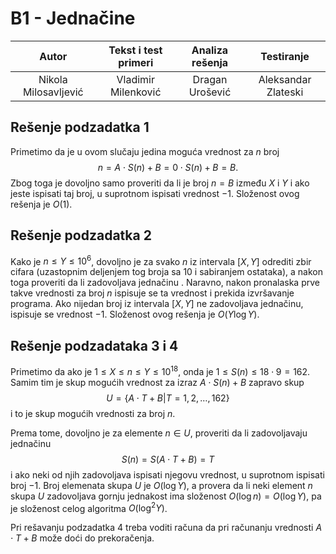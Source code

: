 # B1 - Jednačine

| Autor | Tekst i test primeri | Analiza rеšenja | Testiranje |
|:-:|:-:|:-:|:-:|
| Nikola Milosavljević | Vladimir Milenković | Dragan Urošević | Aleksandar Zlateski |

## Rešenje podzadatka 1
Primetimo da je u ovom slučaju jedina moguća vrednost za $n$ broj
$$
n = A\cdot S(n) + B = 0 \cdot S(n) + B = B.
$$
Zbog toga je dovoljno samo proveriti da li je broj $n=B$ između $X$ i $Y$ i ako jeste ispisati taj broj, u suprotnom ispisati vrednost $-1$. Složenost ovog rešenja je $O(1)$.

## Rešenje podzadatka 2
Kako je $n\leq Y \leq 10^6$, dovoljno je za svako $n$ iz intervala $[X,Y]$ odrediti zbir cifara (uzastopnim deljenjem tog broja sa $10$ i sabiranjem ostataka), a nakon toga proveriti da li zadovoljava jednačinu . Naravno, nakon pronalaska prve takve vrednosti za broj $n$ ispisuje se ta vrednost i prekida izvršavanje programa. Ako nijedan broj iz intervala $[X,Y]$ ne zadovoljava jednačinu, ispisuje se vrednost $-1$. Složenost ovog rešenja je $O(Y\log Y)$.

## Rešenje podzadataka 3 i 4
Primetimo da ako je $1\leq X \leq n \leq Y \leq 10^{18}$, onda je $1 \leq S(n) \leq 18 \cdot 9 = 162$. Samim tim je skup mogućih vrednost za izraz $A\cdot S(n) +B$ zapravo skup
$$
U = \{A\cdot T + B|T = 1, 2, \dots, 162\}
$$
i to je skup mogućih vrednosti za broj $n$.

Prema tome, dovoljno je za elemente $n\in U$, proveriti da li zadovoljavaju jednačinu 
$$
S(n) = S(A\cdot T + B) = T
$$
i ako neki od njih zadovoljava ispisati njegovu vrednost, u suprotnom ispisati broj $-1$. Broj elemenata skupa $U$ je $O(\log Y)$, a provera da li neki element $n$ skupa $U$ zadovoljava gornju jednakost ima složenost $O(\log n)=O(\log Y)$, pa je složenost celog algoritma $O(\log^2 Y)$. 

Pri rešavanju podzadatka 4 treba voditi računa da pri računanju vrednosti $A\cdot T + B$ može doći do prekoračenja.  
